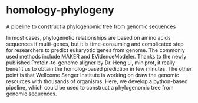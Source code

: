 # homology-phylogeny
A pipeline to construct a phylogenomic tree from genomic sequences

In most cases, phylogenetic relationships are based on amino acids sequences if multi-genes, but it is time-consuming and complicated step for researchers to predict eukaryotic genes from genome. The commonly used methods include MAKER and EVidenceModeler. Thanks to the newly published Protein-to-genome aligner by Dr. Heng Li, miniprot, it really benefit us to obtain the homolog-based prediction in few minutes. The other point is that Wellcome Sanger Institute is working on draw the genomic resources with thousands of organisms. Here, we develop a python-based pipeline, which could be used to construct a phylogenomic tree from genomic sequences.
